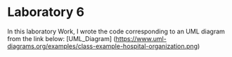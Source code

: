 # Laboratory 6

In this laboratory Work, I wrote the code corresponding to an UML diagram from the link below:
[UML_Diagram] (https://www.uml-diagrams.org/examples/class-example-hospital-organization.png)
